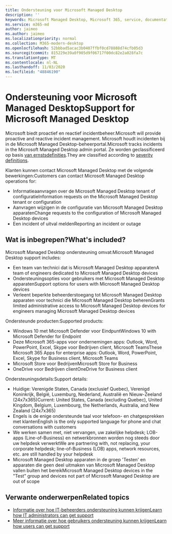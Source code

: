 ```yaml
---
title: Ondersteuning voor Microsoft Managed Desktop
description: ''
keywords: Microsoft Managed Desktop, Microsoft 365, service, documentatie
ms.service: m365-md
author: jaimeo
ms.author: jaimeo
ms.localizationpriority: normal
ms.collection: M365-modern-desktop
ms.openlocfilehash: 52bbbad5acac3b0407ffbf0cd78888d74cfb05d3
ms.sourcegitcommit: 815229e39a0f905d9f06717f00dc82e2a028fa7c
ms.translationtype: MT
ms.contentlocale: nl-NL
ms.lasthandoff: 11/03/2020
ms.locfileid: "48846190"
---
```

# <a name="support-for-microsoft-managed-desktop"></a><span data-ttu-id="630d5-103">Ondersteuning voor Microsoft Managed Desktop</span><span class="sxs-lookup"><span data-stu-id="630d5-103">Support for Microsoft Managed Desktop</span></span>

<span data-ttu-id="630d5-104">Microsoft biedt proactief en reactief incidentbeheer.</span><span class="sxs-lookup"><span data-stu-id="630d5-104">Microsoft will provide proactive and reactive incident management.</span></span> <span data-ttu-id="630d5-105">Microsoft houdt incidenten bij in de Microsoft Managed Desktop-beheerportal.</span><span class="sxs-lookup"><span data-stu-id="630d5-105">Microsoft tracks incidents in the Microsoft Managed Desktop admin portal.</span></span> <span data-ttu-id="630d5-106">Ze worden geclassificeerd op basis [van ernstsdefinities](../working-with-managed-desktop/admin-support.md#sev).</span><span class="sxs-lookup"><span data-stu-id="630d5-106">They are classified according to [severity definitions](../working-with-managed-desktop/admin-support.md#sev).</span></span>

<span data-ttu-id="630d5-107">Klanten kunnen contact Microsoft Managed Desktop met de volgende bewerkingen:</span><span class="sxs-lookup"><span data-stu-id="630d5-107">Customers can contact Microsoft Managed Desktop operations for:</span></span>
- <span data-ttu-id="630d5-108">Informatieaanvragen over de Microsoft Managed Desktop tenant of configuratie</span><span class="sxs-lookup"><span data-stu-id="630d5-108">Information requests on the Microsoft Managed Desktop tenant or configuration</span></span>
- <span data-ttu-id="630d5-109">Aanvragen wijzigen in de configuratie van Microsoft Managed Desktop apparaten</span><span class="sxs-lookup"><span data-stu-id="630d5-109">Change requests to the configuration of Microsoft Managed Desktop devices</span></span>
- <span data-ttu-id="630d5-110">Een incident of uitval melden</span><span class="sxs-lookup"><span data-stu-id="630d5-110">Reporting an incident or outage</span></span>

## <a name="whats-included"></a><span data-ttu-id="630d5-111">Wat is inbegrepen?</span><span class="sxs-lookup"><span data-stu-id="630d5-111">What's included?</span></span>

<span data-ttu-id="630d5-112">Microsoft Managed Desktop ondersteuning omvat:</span><span class="sxs-lookup"><span data-stu-id="630d5-112">Microsoft Managed Desktop support includes:</span></span>

- <span data-ttu-id="630d5-113">Een team van technici dat is Microsoft Managed Desktop apparaten</span><span class="sxs-lookup"><span data-stu-id="630d5-113">A team of engineers dedicated to Microsoft Managed Desktop devices</span></span>
- <span data-ttu-id="630d5-114">Ondersteuningsopties voor gebruikers met Microsoft Managed Desktop apparaten</span><span class="sxs-lookup"><span data-stu-id="630d5-114">Support options for users with Microsoft Managed Desktop devices</span></span>
- <span data-ttu-id="630d5-115">Verleent beperkte beheerderstoegang tot Microsoft Managed Desktop apparaten voor technici die Microsoft Managed Desktop beheren</span><span class="sxs-lookup"><span data-stu-id="630d5-115">Grants limited administrative access to Microsoft Managed Desktop devices for engineers managing Microsoft Managed Desktop devices</span></span> 

<span data-ttu-id="630d5-116">Ondersteunde producten:</span><span class="sxs-lookup"><span data-stu-id="630d5-116">Supported products:</span></span>

- <span data-ttu-id="630d5-117">Windows 10 met Microsoft Defender voor Eindpunt</span><span class="sxs-lookup"><span data-stu-id="630d5-117">Windows 10 with Microsoft Defender for Endpoint</span></span>
- <span data-ttu-id="630d5-118">Deze Microsoft 365-apps voor ondernemingen apps: Outlook, Word, PowerPoint, Excel, Skype voor Bedrijven client, Microsoft Teams</span><span class="sxs-lookup"><span data-stu-id="630d5-118">These Microsoft 365 Apps for enterprise apps: Outlook, Word, PowerPoint, Excel, Skype for Business client, Microsoft Teams</span></span> 
- <span data-ttu-id="630d5-119">Microsoft Store voor Bedrijven</span><span class="sxs-lookup"><span data-stu-id="630d5-119">Microsoft Store for Business</span></span> 
- <span data-ttu-id="630d5-120">OneDrive voor Bedrijven client</span><span class="sxs-lookup"><span data-stu-id="630d5-120">OneDrive for Business client</span></span> 

<span data-ttu-id="630d5-121">Ondersteuningsdetails:</span><span class="sxs-lookup"><span data-stu-id="630d5-121">Support details:</span></span>

- <span data-ttu-id="630d5-122">Huidige: Verenigde Staten, Canada (exclusief Quebec), Verenigd Koninkrijk, België, Luxemburg, Nederland, Australië en Nieuw-Zeeland (24x7x365)</span><span class="sxs-lookup"><span data-stu-id="630d5-122">Current: United States, Canada (excluding Quebec), United Kingdom, Belgium, Luxembourg, the Netherlands, Australia, and New Zealand (24x7x365)</span></span> 
- <span data-ttu-id="630d5-123">Engels is de enige ondersteunde taal voor telefoon- en chatgesprekken met klanten</span><span class="sxs-lookup"><span data-stu-id="630d5-123">English is the only supported language for phone and chat conversations with customers</span></span> 
- <span data-ttu-id="630d5-124">We werken samen met, niet vervangen, uw zakelijke helpdesk; LOB-apps (Line-of-Business) en netwerkbronnen worden nog steeds door uw helpdesk verwerkt</span><span class="sxs-lookup"><span data-stu-id="630d5-124">We are partnering with, not replacing, your corporate helpdesk; line-of-Business (LOB) apps, network resources, etc. are still handled by your helpdesk</span></span> 
- <span data-ttu-id="630d5-125">Microsoft Managed Desktop apparaten in de groep 'Testen' en apparaten die geen deel uitmaken van Microsoft Managed Desktop vallen buiten het bereik</span><span class="sxs-lookup"><span data-stu-id="630d5-125">Microsoft Managed Desktop devices in the "Test" group and devices not part of Microsoft Managed Desktop are out of scope</span></span> 


## <a name="related-topics"></a><span data-ttu-id="630d5-126">Verwante onderwerpen</span><span class="sxs-lookup"><span data-stu-id="630d5-126">Related topics</span></span>

- [<span data-ttu-id="630d5-127">Informatie over hoe IT-beheerders ondersteuning kunnen krijgen</span><span class="sxs-lookup"><span data-stu-id="630d5-127">Learn how IT administrators can get support</span></span>](../working-with-managed-desktop/admin-support.md)
- [<span data-ttu-id="630d5-128">Meer informatie over hoe gebruikers ondersteuning kunnen krijgen</span><span class="sxs-lookup"><span data-stu-id="630d5-128">Learn how users can get support</span></span>](../working-with-managed-desktop/end-user-support.md)
